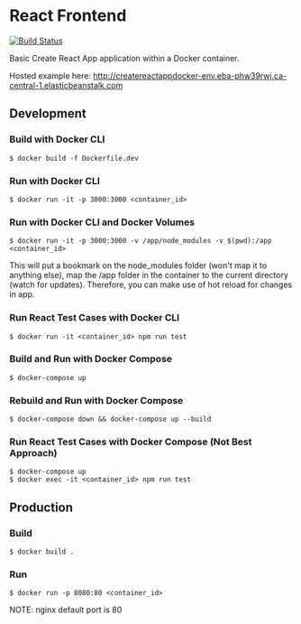 # React Frontend

[![Build Status](https://travis-ci.com/erinkelsey/createreactapp-docker.svg?branch=master)](https://travis-ci.com/erinkelsey/createreactapp-docker)

Basic Create React App application within a Docker container.

Hosted example here: http://createreactappdocker-env.eba-phw39rwj.ca-central-1.elasticbeanstalk.com

## Development

### Build with Docker CLI

    $ docker build -f Dockerfile.dev

### Run with Docker CLI

    $ docker run -it -p 3000:3000 <container_id>

### Run with Docker CLI and Docker Volumes

    $ docker run -it -p 3000:3000 -v /app/node_modules -v $(pwd):/app <container_id>

This will put a bookmark on the node_modules folder (won't map it to anything else), map the /app folder in the container to the current directory (watch for updates). Therefore, you can make use of hot reload for changes in app.

### Run React Test Cases with Docker CLI

    $ docker run -it <container_id> npm run test

### Build and Run with Docker Compose

    $ docker-compose up

### Rebuild and Run with Docker Compose

    $ docker-compose down && docker-compose up --build

### Run React Test Cases with Docker Compose (Not Best Approach)

    $ docker-compose up
    $ docker exec -it <container_id> npm run test

## Production

### Build

    $ docker build .

### Run

    $ docker run -p 8080:80 <container_id>

NOTE: nginx default port is 80

